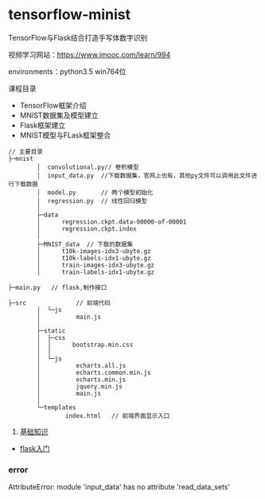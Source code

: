 # tensorflow-minist
TensorFlow与Flask结合打造手写体数字识别

视频学习网站：https://www.imooc.com/learn/994

environments：python3.5 win764位

课程目录
* TensorFlow框架介绍
* MNIST数据集及模型建立
* Flask框架建立
* MNIST模型与FLask框架整合

```
// 主要目录
├─mnist
        │  convolutional.py// 卷积模型
        │  input_data.py  //下载数据集，官网上也有，其他py文件可以调用此文件进行下载数据
        │  model.py       // 两个模型初始化
        │  regression.py  // 线性回归模型
        │
        ├─data
        │      regression.ckpt.data-00000-of-00001
        │      regression.ckpt.index
        │
        ├─MNIST_data  // 下载的数据集
        │      t10k-images-idx3-ubyte.gz
        │      t10k-labels-idx1-ubyte.gz
        │      train-images-idx3-ubyte.gz
        │      train-labels-idx1-ubyte.gz

├─main.py   // flask,制作接口

├─src              // 前端代码
        │  └─js
        │          main.js
        │
        ├─static
        │  ├─css
        │  │      bootstrap.min.css
        │  │
        │  └─js
        │          echarts.all.js
        │          echarts.common.min.js
        │          echarts.min.js
        │          jquery.min.js
        │          main.js
        │
        └─templates
                index.html   // 前端界面显示入口
```


1. [基础知识](./base.md)

* [flask入门](http://docs.jinkan.org/docs/flask/quickstart.html#a-minimal-application)

### error

AttributeError: module 'input_data' has no attribute 'read_data_sets'